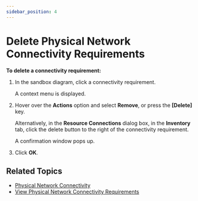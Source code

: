 ```yaml
---
sidebar_position: 4
---
```


# Delete Physical Network Connectivity Requirements

**To delete a connectivity requirement:**

1. In the sandbox diagram, click a connectivity requirement.
    
    A context menu is displayed.
    
2. Hover over the **Actions** option and select **Remove**, or press the **\[Delete\]** key.
    
    Alternatively, in the **Resource Connections** dialog box, in the **Inventory** tab, click the delete button to the right of the connectivity requirement.
    
    A confirmation window pops up.
    
3. Click **OK**.

## Related Topics

- [Physical Network Connectivity](index.md)
- [View Physical Network Connectivity Requirements](./view-phy-net-connectivity-req.md)